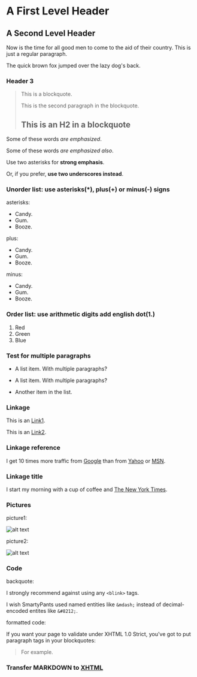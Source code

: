 A First Level Header
====================
A Second Level Header
---------------------

Now is the time for all good men to come to
the aid of their country. This is just a
regular paragraph.

The quick brown fox jumped over the lazy
dog's back.
### Header 3

> This is a blockquote.
>
> This is the second paragraph in the blockquote.
>
> ## This is an H2 in a blockquote

Some of these words *are emphasized*.

Some of these words _are emphasized also_.

Use two asterisks for **strong emphasis**.

Or, if you prefer, __use two underscores instead__.


### Unorder list: use asterisks(*), plus(+) or minus(-) signs

asterisks:

* Candy.
* Gum.
* Booze.

plus:

+ Candy.
+ Gum.
+ Booze.

minus:

- Candy.
- Gum.
- Booze.

### Order list: use arithmetic digits add english dot(1.)

1. Red
2. Green
3. Blue

### Test for multiple paragraphs

* A list item.
With multiple paragraphs?

* A list item.
    With multiple paragraphs?
* Another item in the list.

### Linkage

This is an [Link1](http://example.com/).

This is an [Link2](http://example.com/ "With a Title").

### Linkage reference

I get 10 times more traffic from [Google][1] than from
[Yahoo][2] or [MSN][3].

[1]: http://google.com/ "Google"
[2]: http://search.yahoo.com/ "Yahoo Search"
[3]: http://search.msn.com/ "MSN Search"

### Linkage title

I start my morning with a cup of coffee and
[The New York Times][NY Times].

[ny times]: http://www.nytimes.com/


### Pictures

picture1:

![alt text](/path/to/img.jpg "Title")

picture2:

![alt text][id]

[id]: /path/to/img.jpg "Title"

### Code

backquote:

I strongly recommend against using any `<blink>` tags.

I wish SmartyPants used named entities like `&mdash;`
instead of decimal-encoded entites like `&#8212;`.

formatted code:

If you want your page to validate under XHTML 1.0 Strict,
you've got to put paragraph tags in your blockquotes:

<blockquote>
<p>For example.</p>
</blockquote>


### Transfer MARKDOWN to [XHTML](http://daringfireball.net/projects/markdown/dingus)

